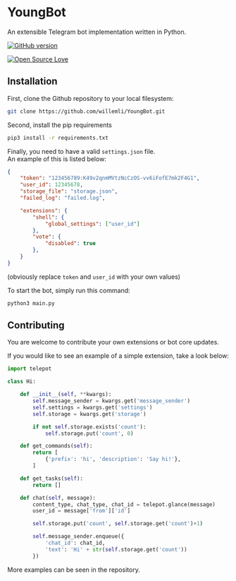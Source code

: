 # YoungBot
An extensible Telegram bot implementation written in Python.

[![GitHub version](https://d25lcipzij17d.cloudfront.net/badge.svg?id=gh&type=6&v=1.0.0&x2=0)](http://badge.fury.io/gh/boennemann%2Fbadges)

[![Open Source Love](https://badges.frapsoft.com/os/mit/mit.svg?v=102)](https://github.com/ellerbrock/open-source-badge/)

## Installation
First, clone the Github repository to your local filesystem:
```bash
git clone https://github.com/willemli/YoungBot.git
```

Second, install the pip requirements
```bash
pip3 install -r requirements.txt
```

Finally, you need to have a valid `settings.json` file.\
An example of this is listed below:
```json
{
    "token": "123456789:K49v2qnmMVtzNcCzOS-vv6iFofE7mk2F4G1",
    "user_id": 12345678,
    "storage_file": "storage.json",
    "failed_log": "failed.log",

    "extensions": {
        "shell": {
            "global_settings": ["user_id"]
        },
        "vote": {
            "disabled": true
        },
    }
}
```
(obviously replace `token` and `user_id` with your own values)


To start the bot, simply run this command:
```bash
python3 main.py
```


## Contributing
You are welcome to contribute your own extensions or bot core updates.

 
If you would like to see an example of a simple extension, take a look below:

```python
import telepot

class Hi:

    def __init__(self, **kwargs):
        self.message_sender = kwargs.get('message_sender')
        self.settings = kwargs.get('settings')
        self.storage = kwargs.get('storage')

        if not self.storage.exists('count'):
            self.storage.put('count', 0)

    def get_commands(self):
        return [
            {'prefix': 'hi', 'description': 'Say hi!'},
        ]

    def get_tasks(self):
        return []

    def chat(self, message):
        content_type, chat_type, chat_id = telepot.glance(message)
        user_id = message['from']['id']

        self.storage.put('count', self.storage.get('count')+1)

        self.message_sender.enqueue({
            'chat_id': chat_id,
            'text': 'Hi' + str(self.storage.get('count'))
        })
```
More examples can be seen in the repository.
